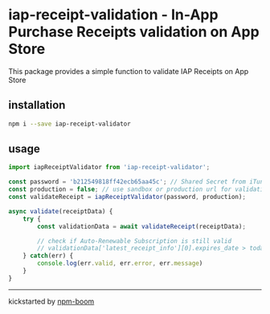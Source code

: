 # iap-receipt-validation - In-App Purchase Receipts validation on App Store

This package provides a simple function to validate IAP Receipts on App Store

## installation

```sh
npm i --save iap-receipt-validator
```


## usage
```js
import iapReceiptValidator from 'iap-receipt-validator';

const password = 'b212549818ff42ecb65aa45c'; // Shared Secret from iTunes connect
const production = false; // use sandbox or production url for validation
const validateReceipt = iapReceiptValidator(password, production);

async validate(receiptData) {
    try {
        const validationData = await validateReceipt(receiptData);

        // check if Auto-Renewable Subscription is still valid
        // validationData['latest_receipt_info'][0].expires_date > today
    } catch(err) {
        console.log(err.valid, err.error, err.message)
    }
}
```

---
kickstarted by [npm-boom][npm-boom]

[npm-boom]: https://github.com/reergymerej/npm-boom
